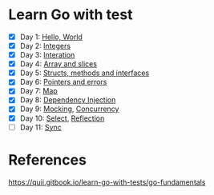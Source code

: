 # Learn Go with test
- [x] Day 1: [Hello, World](https://quii.gitbook.io/learn-go-with-tests/go-fundamentals/hello-world)
- [x] Day 2: [Integers](https://quii.gitbook.io/learn-go-with-tests/go-fundamentals/integers)
- [x] Day 3: [Interation](https://quii.gitbook.io/learn-go-with-tests/go-fundamentals/iteration)
- [x] Day 4: [Array and slices](https://quii.gitbook.io/learn-go-with-tests/go-fundamentals/arrays-and-slices)
- [x] Day 5: [Structs, methods and interfaces](https://quii.gitbook.io/learn-go-with-tests/go-fundamentals/structs-methods-and-interfaces)
- [x] Day 6: [Pointers and errors](https://quii.gitbook.io/learn-go-with-tests/go-fundamentals/pointers-and-errors)
- [x] Day 7: [Map](https://quii.gitbook.io/learn-go-with-tests/go-fundamentals/maps)
- [x] Day 8: [Dependency Injection](https://quii.gitbook.io/learn-go-with-tests/go-fundamentals/dependency-injection)
- [x] Day 9: [Mocking](https://quii.gitbook.io/learn-go-with-tests/go-fundamentals/mocking), [Concurrency](https://quii.gitbook.io/learn-go-with-tests/go-fundamentals/concurrency)
- [x] Day 10: [Select](https://quii.gitbook.io/learn-go-with-tests/go-fundamentals/select), [Reflection](https://quii.gitbook.io/learn-go-with-tests/go-fundamentals/reflection)
- [ ] Day 11: [Sync](https://quii.gitbook.io/learn-go-with-tests/go-fundamentals/sync)
# References
https://quii.gitbook.io/learn-go-with-tests/go-fundamentals
